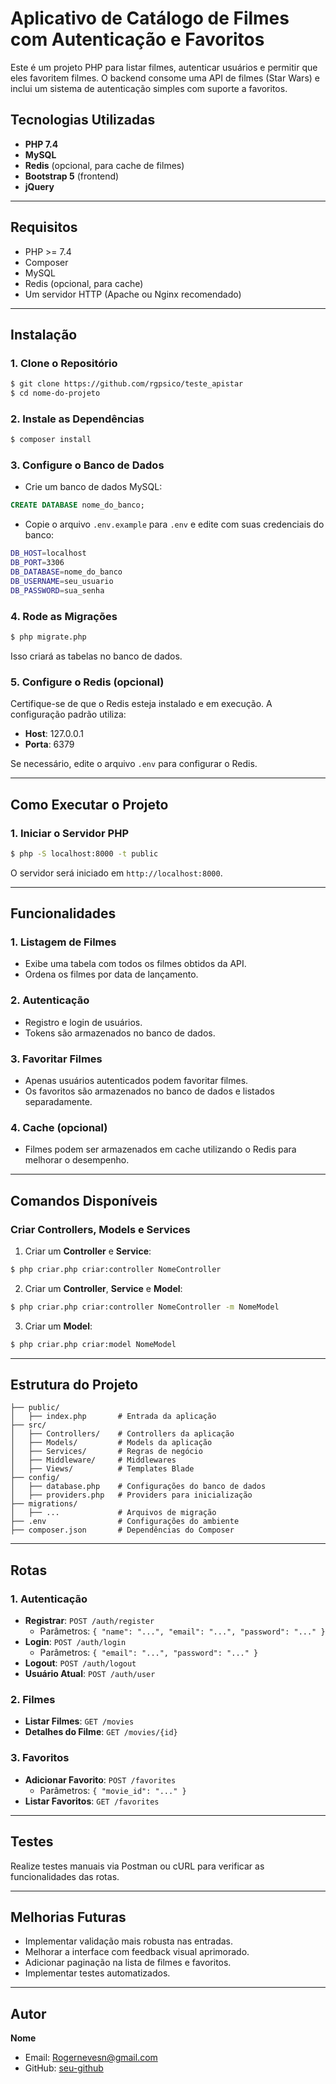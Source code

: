 # Aplicativo de Catálogo de Filmes com Autenticação e Favoritos

Este é um projeto PHP para listar filmes, autenticar usuários e permitir que eles favoritem filmes. O backend consome uma API de filmes (Star Wars) e inclui um sistema de autenticação simples com suporte a favoritos.

## Tecnologias Utilizadas

- **PHP 7.4**
- **MySQL**
- **Redis** (opcional, para cache de filmes)
- **Bootstrap 5** (frontend)
- **jQuery**

---

## Requisitos

- PHP >= 7.4
- Composer
- MySQL
- Redis (opcional, para cache)
- Um servidor HTTP (Apache ou Nginx recomendado)

---

## Instalação

### 1. Clone o Repositório

```bash
$ git clone https://github.com/rgpsico/teste_apistar
$ cd nome-do-projeto
```

### 2. Instale as Dependências

```bash
$ composer install
```

### 3. Configure o Banco de Dados

- Crie um banco de dados MySQL:

```sql
CREATE DATABASE nome_do_banco;
```

- Copie o arquivo `.env.example` para `.env` e edite com suas credenciais do banco:

```bash
DB_HOST=localhost
DB_PORT=3306
DB_DATABASE=nome_do_banco
DB_USERNAME=seu_usuario
DB_PASSWORD=sua_senha
```

### 4. Rode as Migrações

```bash
$ php migrate.php
```

Isso criará as tabelas no banco de dados.

### 5. Configure o Redis (opcional)

Certifique-se de que o Redis esteja instalado e em execução. A configuração padrão utiliza:

- **Host**: 127.0.0.1
- **Porta**: 6379

Se necessário, edite o arquivo `.env` para configurar o Redis.

---

## Como Executar o Projeto

### 1. Iniciar o Servidor PHP

```bash
$ php -S localhost:8000 -t public
```

O servidor será iniciado em `http://localhost:8000`.

---

## Funcionalidades

### 1. Listagem de Filmes

- Exibe uma tabela com todos os filmes obtidos da API.
- Ordena os filmes por data de lançamento.

### 2. Autenticação

- Registro e login de usuários.
- Tokens são armazenados no banco de dados.

### 3. Favoritar Filmes

- Apenas usuários autenticados podem favoritar filmes.
- Os favoritos são armazenados no banco de dados e listados separadamente.

### 4. Cache (opcional)

- Filmes podem ser armazenados em cache utilizando o Redis para melhorar o desempenho.

---

## Comandos Disponíveis

### Criar Controllers, Models e Services

1. Criar um **Controller** e **Service**:

```bash
$ php criar.php criar:controller NomeController
```

2. Criar um **Controller**, **Service** e **Model**:

```bash
$ php criar.php criar:controller NomeController -m NomeModel
```

3. Criar um **Model**:

```bash
$ php criar.php criar:model NomeModel
```

---

## Estrutura do Projeto

```
├── public/
│   ├── index.php       # Entrada da aplicação
├── src/
│   ├── Controllers/    # Controllers da aplicação
│   ├── Models/         # Models da aplicação
│   ├── Services/       # Regras de negócio
│   ├── Middleware/     # Middlewares
│   ├── Views/          # Templates Blade
├── config/
│   ├── database.php    # Configurações do banco de dados
│   ├── providers.php   # Providers para inicialização
├── migrations/
│   ├── ...             # Arquivos de migração
├── .env                # Configurações do ambiente
├── composer.json       # Dependências do Composer
```

---

## Rotas

### 1. Autenticação

- **Registrar**: `POST /auth/register`
  - Parâmetros: `{ "name": "...", "email": "...", "password": "..." }`
- **Login**: `POST /auth/login`
  - Parâmetros: `{ "email": "...", "password": "..." }`
- **Logout**: `POST /auth/logout`
- **Usuário Atual**: `POST /auth/user`

### 2. Filmes

- **Listar Filmes**: `GET /movies`
- **Detalhes do Filme**: `GET /movies/{id}`

### 3. Favoritos

- **Adicionar Favorito**: `POST /favorites`
  - Parâmetros: `{ "movie_id": "..." }`
- **Listar Favoritos**: `GET /favorites`

---

## Testes

Realize testes manuais via Postman ou cURL para verificar as funcionalidades das rotas.

---

## Melhorias Futuras

- Implementar validação mais robusta nas entradas.
- Melhorar a interface com feedback visual aprimorado.
- Adicionar paginação na lista de filmes e favoritos.
- Implementar testes automatizados.

---

## Autor

**Nome**

- Email: Rogernevesn@gmail.com
- GitHub: [seu-github](https://github.com/rgpsico)
